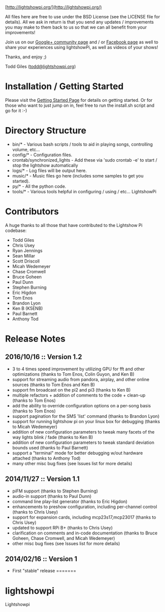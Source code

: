 [http://lightshowpi.org/](http://lightshowpi.org/)

All files here are free to use under the BSD License (see the LICENSE file for details).  All we
ask in return is that you send any updates / improvements you may make to them back to us so 
that we can all benefit from your improvements!

Join us on our [Google+ community page](https://plus.google.com/communities/101789596301454731630) and / or [Facebook page](https://www.facebook.com/lightshowpi) as well to share your experiences using lightshowPi, as well as videos of your shows!

Thanks, and enjoy ;)

Todd Giles ([todd@lightshowpi.org](mailto:todd@lightshowpi.org))

Installation / Getting Started
==============================

Please visit the [Getting Started Page](http://lightshowpi.org/getting-started) for details on getting
started.  Or for those who want to just jump on in, feel free to run the install.sh script and go 
for it :-)

Directory Structure
===================

* bin/* - Various bash scripts / tools to aid in playing songs, controlling volume, etc...
* config/* - Configuration files.
* crontab/synchronized_lights - Add these via 'sudo crontab -e' to start / stop the lightshow automatically
* logs/* - Log files will be output here.
* music/* - Music files go here (includes some samples to get you started).
* py/* - All the python code.
* tools/* - Various tools helpful in configuring / using / etc... LightshowPi

Contributors
============

A huge thanks to all those that have contributed to the Lightshow Pi codebase:

* Todd Giles
* Chris Usey
* Ryan Jennings
* Sean Millar
* Scott Driscoll
* Micah Wedemeyer
* Chase Cromwell
* Bruce Goheen
* Paul Dunn
* Stephen Burning
* Eric Higdon
* Tom Enos
* Brandon Lyon
* Ken B (K5ENB)
* Paul Barnett
* Anthony Tod

Release Notes
============

2016/10/16 :: Version 1.2
-------------------------------

* 3 to 4 times speed improvement by utilizing GPU for fft and other optimizations (thanks to Tom Enos, Colin Guyon, and Ken B)
* support for streaming audio from pandora, airplay, and other online sources (thanks to Tom Enos and Ken B)
* support fm broadcast on the pi2 and pi3 (thanks to Ken B)
* multiple refactors + addition of comments to the code + clean-up (thanks to Tom Enos)
* add the ability to override configuration options on a per-song basis (thanks to Tom Enos)
* support pagination for the SMS 'list' command (thanks to Brandon Lyon)
* support for running lightshow pi on your linux box for debugging (thanks to Micah Wedemeyer)
* addition of new configuration parameters to tweak many facets of the way lights blink / fade (thanks to Ken B)
* addition of new configuration parameters to tweak standard deviation bounds used (thanks to Paul Barnett)
* support a "terminal" mode for better debugging w/out hardware attached (thanks to Anthony Tod)
* many other misc bug fixes (see Issues list for more details)

2014/11/27 :: Version 1.1
-------------------------------

* piFM support (thanks to Stephen Burning)
* audio-in support (thanks to Paul Dunn)
* command line play-list generator (thanks to Eric Higdon)
* enhancements to preshow configuration, including per-channel control  (thanks to Chris Usey)
* support for expansion cards, including mcp23s17,mcp23017 (thanks to Chris Usey)
* updated to support RPi B+ (thanks to Chris Usey)
* clarification on comments and in-code documentation (thanks to Bruce Goheen, Chase Cromwell, and Micah Wedemeyer)
* other misc bug fixes (see Issues list for more details)

2014/02/16 :: Version 1
-------------------------------

* First "stable" release
=======
# lightshowpi
Lightshowpi
